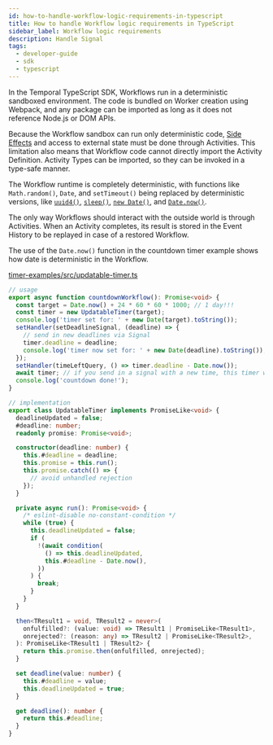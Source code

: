 ```yaml
---
id: how-to-handle-workflow-logic-requirements-in-typescript
title: How to handle Workflow logic requirements in TypeScript
sidebar_label: Workflow logic requirements
description: Handle Signal
tags:
  - developer-guide
  - sdk
  - typescript
---
```


In the Temporal TypeScript SDK, Workflows run in a deterministic sandboxed environment.
The code is bundled on Worker creation using Webpack, and any package can be imported as long as it does not reference Node.js or DOM APIs.

Because the Workflow sandbox can run only deterministic code, [Side Effects](/workflows#side-effect) and access to external state must be done through Activities.
This limitation also means that Workflow code cannot directly import the Activity Definition.
Activity Types can be imported, so they can be invoked in a type-safe manner.

The Workflow runtime is completely deterministic, with functions like `Math.random()`, `Date`, and `setTimeout()` being replaced by deterministic versions, like [`uuid4()`](https://typescript.temporal.io/api/namespaces/workflow#uuid4), [`sleep()`](https://typescript.temporal.io/api/namespaces/workflow#sleep), [`new Date()`](https://typescript.temporal.io/api/interfaces/workflow.UnsafeWorkflowInfo#now), and [`Date.now()`](https://typescript.temporal.io/api/interfaces/workflow.UnsafeWorkflowInfo#now).

<!-- [`FinalizationRegistry`](https://developer.mozilla.org/en-US/docs/Web/JavaScript/Reference/Global_Objects/FinalizationRegistry), and [`WeakRef`](https://developer.mozilla.org/en-US/docs/Web/JavaScript/Reference/Global_Objects/WeakRef) are removed because v8's garbage collector is not deterministic. -->

The only way Workflows should interact with the outside world is through Activities.
When an Activity completes, its result is stored in the Event History to be replayed in case of a restored Workflow.

The use of the `Date.now()` function in the countdown timer example shows how date is deterministic in the Workflow.

<!--SNIPSTART typescript-updatable-timer-impl {"selectedLines": ["2-10"]}-->

[timer-examples/src/updatable-timer.ts](https://github.com/temporalio/samples-typescript/blob/master/timer-examples/src/updatable-timer.ts)

```ts
// usage
export async function countdownWorkflow(): Promise<void> {
  const target = Date.now() + 24 * 60 * 60 * 1000; // 1 day!!!
  const timer = new UpdatableTimer(target);
  console.log('timer set for: ' + new Date(target).toString());
  setHandler(setDeadlineSignal, (deadline) => {
    // send in new deadlines via Signal
    timer.deadline = deadline;
    console.log('timer now set for: ' + new Date(deadline).toString());
  });
  setHandler(timeLeftQuery, () => timer.deadline - Date.now());
  await timer; // if you send in a signal with a new time, this timer will resolve earlier!
  console.log('countdown done!');
}

// implementation
export class UpdatableTimer implements PromiseLike<void> {
  deadlineUpdated = false;
  #deadline: number;
  readonly promise: Promise<void>;

  constructor(deadline: number) {
    this.#deadline = deadline;
    this.promise = this.run();
    this.promise.catch(() => {
      // avoid unhandled rejection
    });
  }

  private async run(): Promise<void> {
    /* eslint-disable no-constant-condition */
    while (true) {
      this.deadlineUpdated = false;
      if (
        !(await condition(
          () => this.deadlineUpdated,
          this.#deadline - Date.now(),
        ))
      ) {
        break;
      }
    }
  }

  then<TResult1 = void, TResult2 = never>(
    onfulfilled?: (value: void) => TResult1 | PromiseLike<TResult1>,
    onrejected?: (reason: any) => TResult2 | PromiseLike<TResult2>,
  ): PromiseLike<TResult1 | TResult2> {
    return this.promise.then(onfulfilled, onrejected);
  }

  set deadline(value: number) {
    this.#deadline = value;
    this.deadlineUpdated = true;
  }

  get deadline(): number {
    return this.#deadline;
  }
}
```

<!--SNIPEND-->
